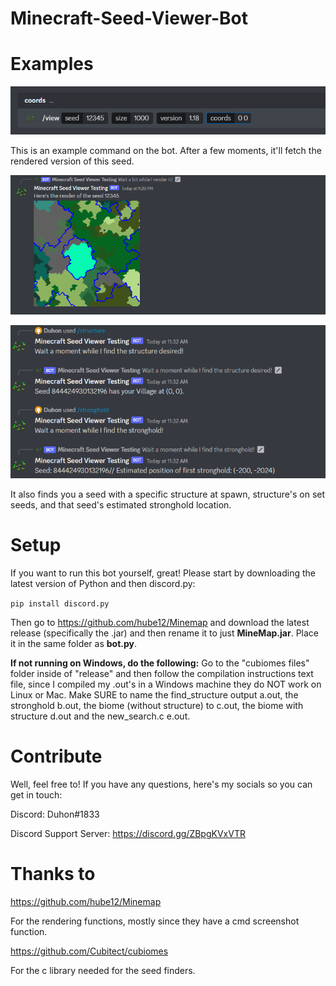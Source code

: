 # Minecraft-Seed-Viewer-Bot

# Examples

![Command Example](readme/example1.png)

This is an example command on the bot. After a few moments, it'll fetch the rendered version of this seed.

![Command Result](readme/example2.png)

![Stronghold and Structure finder](readme/example3.png)

It also finds you a seed with a specific structure at spawn, structure's on set seeds, and that seed's estimated stronghold location.

# Setup

If you want to run this bot yourself, great! Please start by downloading the latest version of Python and then discord.py:

`pip install discord.py`

Then go to https://github.com/hube12/Minemap and download the latest release (specifically the .jar) and then rename it to just **MineMap.jar**. Place it in the same folder as **bot.py**.

**If not running on Windows, do the following:**
Go to the "cubiomes files" folder inside of "release" and then follow the compilation instructions text file, since I compiled my .out's in a Windows machine they do NOT work on Linux or Mac. Make SURE to name the find_structure output a.out, the stronghold b.out, the biome (without structure) to c.out, the biome with structure d.out and the new_search.c e.out. 



# Contribute

Well, feel free to! If you have any questions, here's my socials so you can get in touch:

Discord: Duhon#1833

Discord Support Server: https://discord.gg/ZBpgKVxVTR

# Thanks to

https://github.com/hube12/Minemap

For the rendering functions, mostly since they have a cmd screenshot function.

https://github.com/Cubitect/cubiomes

For the c library needed for the seed finders.
